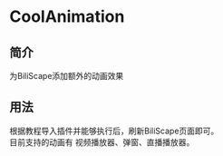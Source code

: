 # CoolAnimation
## 简介
为BiliScape添加额外的动画效果   

## 用法
根据教程导入插件并能够执行后，刷新BiliScape页面即可。   
目前支持的动画有 视频播放器、弹窗、直播播放器。